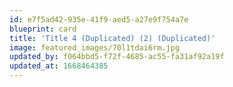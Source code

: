 ```yaml
---
id: e7f5ad42-935e-41f9-aed5-a27e9f754a7e
blueprint: card
title: 'Title 4 (Duplicated) (2) (Duplicated)'
image: featured_images/70l1tdai6rm.jpg
updated_by: f064bbd5-f72f-4685-ac55-fa31af92a19f
updated_at: 1668464385
---
```

